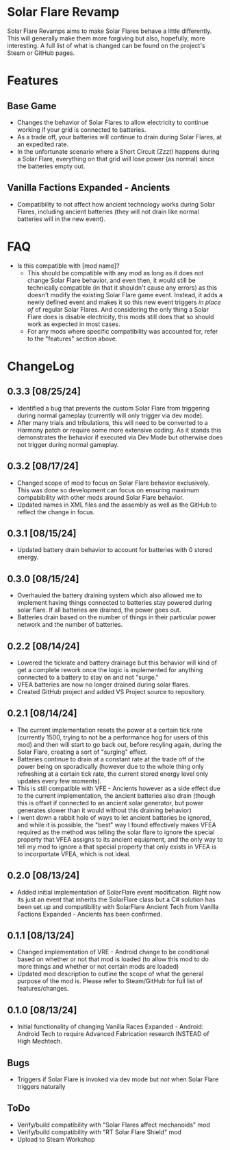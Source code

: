 # Solar Flare Revamp
Solar Flare Revamps aims to make Solar Flares behave a little differently. This will generally make them more forgiving but also, hopefully, more interesting. A full list of what is changed can be found on the project's Steam or GitHub pages.

# Features

## Base Game
- Changes the behavior of Solar Flares to allow electricity to continue working if your grid is connected to batteries.
- As a trade off, your batteries will continue to drain during Solar Flares, at an expedited rate.
- In the unfortunate scenario where a Short Circuit (Zzzt) happens during a Solar Flare, everything on that grid will lose power (as normal) since the batteries empty out.

## Vanilla Factions Expanded - Ancients
- Compatibility to not affect how ancient technology works during Solar Flares, including ancient batteries (they will not drain like normal batteries will in the new event).

# FAQ
- Is this compatible with [mod name]?
  - This should be compatible with any mod as long as it does not change Solar Flare behavior, and even then, it would still be technically compatible (in that it shouldn't cause any errors) as this doesn't modify the existing Solar Flare game event. Instead, it adds a newly defined event and makes it so this new event triggers _in place of_ of regular Solar Flares. And considering the only thing a Solar Flare does is disable electricity, this mods still does that so should work as expected in most cases. 
  - For any mods where specific compatibility was accounted for, refer to the "features" section above.

# ChangeLog
## 0.3.3 [08/25/24]
- Identified a bug that prevents the custom Solar Flare from triggering during normal gameplay (currently will only trigger via dev mode).
- After many trials and tribulations, this will need to be converted to a Harmony patch or require some more extensive coding. As it stands this demonstrates the behavior if executed via Dev Mode but otherwise does not trigger during normal gameplay.

## 0.3.2 [08/17/24]
- Changed scope of mod to focus on Solar Flare behavior exclusively. This was done so development can focus on ensuring maximum compabibility with other mods around Solar Flare behavior.
- Updated names in XML files and the assembly as well as the GitHub to reflect the change in focus.

## 0.3.1 [08/15/24]
- Updated battery drain behavior to account for batteries with 0 stored energy.

## 0.3.0 [08/15/24]
- Overhauled the battery draining system which also allowed me to implement having things connected to batteries stay powered during solar flare. If all batteries are drained, the power goes out.
- Batteries drain based on the number of things in their particular power network and the number of batteries.

## 0.2.2 [08/14/24]
- Lowered the tickrate and battery drainage but this behavior will kind of get a complete rework once the logic is implemented for anything connected to a battery to stay on and not "surge."
- VFEA batteries are now no longer drained during solar flares.
- Created GitHub project and added VS Project source to repository.

## 0.2.1 [08/14/24]
- The current implementation resets the power at a certain tick rate (currently 1500, trying to not be a performance hog for users of this mod) and then will start to go back out, before recyling again, during the Solar Flare, creating a sort of "surging" effect.
- Batteries continue to drain at a constant rate at the trade off of the power being on sporadically (however due to the whole thing only refreshing at a certain tick rate, the current stored energy level only updates every few moments).
- This is still compatible with VFE - Ancients however as a side effect due to the current implementation, the ancient batteries also drain (though this is offset if connected to an ancient solar generator, but power generates slower than it would without this draining behavior)
- I went down a rabbit hole of ways to let ancient batteries be ignored, and while it is possible, the "best" way I found effectively makes VFEA required as the method was telling the solar flare to ignore the special property that VFEA assigns to its ancient equipment, and the only way to tell my mod to ignore a that special property that only exists in VFEA is to incorportate VFEA, which is not ideal.

## 0.2.0 [08/13/24]
- Added initial implementation of SolarFlare event modification. Right now its just an event that inherits the SolarFlare class but a C# solution has been set up and compatibility with SolarFlare Ancient Tech from Vanilla Factions Expanded - Ancients has been confirmed.

## 0.1.1 [08/13/24]
- Changed implementation of VRE - Android change to be conditional based on whether or not that mod is loaded (to allow this mod to do more things and whether or not certain mods are loaded)
- Updated mod description to outline the scope of what the general purpose of the mod is. Please refer to Steam/GitHub for full list of features/changes.

## 0.1.0 [08/13/24]
- Initial functionality of changing Vanilla Races Expanded - Android: Android Tech to require Advanced Fabrication research INSTEAD of High Mechtech.

## Bugs
- Triggers if Solar Flare is invoked via dev mode but not when Solar Flare triggers naturally

## ToDo
- Verify/build compatibility with "Solar Flares affect mechanoids" mod
- Verify/build compatibility with "RT Solar Flare Shield" mod
- Upload to Steam Workshop


